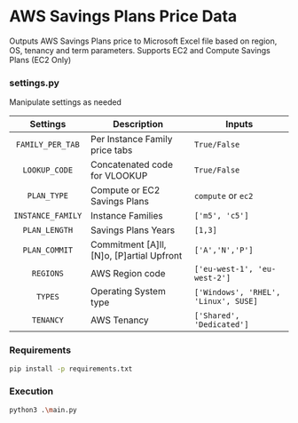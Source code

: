 # AWS Savings Plans Price Data
Outputs AWS Savings Plans price to Microsoft Excel file based on region, OS, tenancy and term parameters. Supports EC2 and Compute Savings Plans (EC2 Only)

### settings.py
Manipulate settings as needed

| Settings | Description | Inputs |
| :----: | --- | --- |
| `FAMILY_PER_TAB` | Per Instance Family price tabs | `True/False` |
| `LOOKUP_CODE` | Concatenated code for VLOOKUP | `True/False` |
| `PLAN_TYPE` | Compute or EC2 Savings Plans | `compute` or `ec2` |
| `INSTANCE_FAMILY` | Instance Families | `['m5', 'c5']` |
| `PLAN_LENGTH` | Savings Plans Years | `[1,3]` |
| `PLAN_COMMIT` | Commitment [A]ll, [N]o, [P]artial Upfront | `['A','N','P']` |
| `REGIONS` | AWS Region code | `['eu-west-1', 'eu-west-2']` |
| `TYPES` | Operating System type | `['Windows', 'RHEL', 'Linux', SUSE]` |
| `TENANCY` | AWS Tenancy | `['Shared', 'Dedicated']` |

### Requirements
```sh
pip install -p requirements.txt
```

### Execution 
```sh
python3 .\main.py
```
